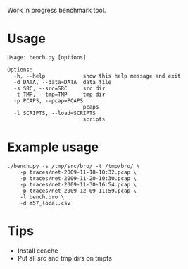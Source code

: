Work in progress benchmark tool.

Usage
=====

    Usage: bench.py [options]

    Options:
      -h, --help            show this help message and exit
      -d DATA, --data=DATA  data file
      -s SRC, --src=SRC     src dir
      -t TMP, --tmp=TMP     tmp dir
      -p PCAPS, --pcap=PCAPS
                            pcaps
      -l SCRIPTS, --load=SCRIPTS
                            scripts


Example usage
=============

    ./bench.py -s /tmp/src/bro/ -t /tmp/bro/ \
        -p traces/net-2009-11-18-10:32.pcap \
        -p traces/net-2009-11-20-10:30.pcap \
        -p traces/net-2009-11-30-16:54.pcap \
        -p traces/net-2009-12-09-11:59.pcap \
        -l bench.bro \
        -d m57_local.csv

Tips
====

* Install ccache
* Put all src and tmp dirs on tmpfs
